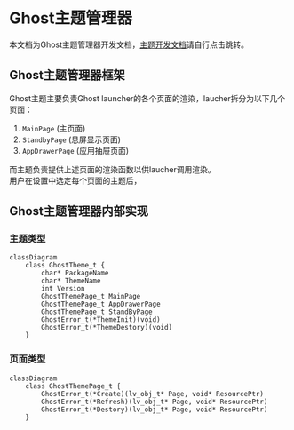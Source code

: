 ﻿# Ghost主题管理器
本文档为Ghost主题管理器开发文档，[主题开发文档](../../../../Docs/Developer/Theme/ReadmeCN.md)请自行点击跳转。


## Ghost主题管理器框架  
Ghost主题主要负责Ghost launcher的各个页面的渲染，laucher拆分为以下几个页面：  
1. `MainPage` (主页面)
2. `StandbyPage` (息屏显示页面)
3. `AppDrawerPage` (应用抽屉页面)

<!--TODO: 为每个页面附图-->

而主题负责提供上述页面的渲染函数以供laucher调用渲染。  
用户在设置中选定每个页面的主题后，

## Ghost主题管理器内部实现
### 主题类型
```mermaid
classDiagram
    class GhostTheme_t {
        char* PackageName
        char* ThemeName
        int Version
        GhostThemePage_t MainPage
        GhostThemePage_t AppDrawerPage
        GhostThemePage_t StandByPage
        GhostError_t(*ThemeInit)(void)
        GhostError_t(*ThemeDestory)(void)
    }
```  

### 页面类型
```mermaid
classDiagram
    class GhostThemePage_t {
        GhostError_t(*Create)(lv_obj_t* Page, void* ResourcePtr)
        GhostError_t(*Refresh)(lv_obj_t* Page, void* ResourcePtr)
        GhostError_t(*Destory)(lv_obj_t* Page, void* ResourcePtr)
    }
```

